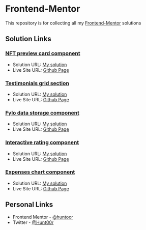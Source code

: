 # Frontend-Mentor

This repository is for collecting all my [Frontend-Mentor](https://www.frontendmentor.io/) solutions


## Solution Links

### [NFT preview card component](https://www.frontendmentor.io/challenges/nft-preview-card-component-SbdUL_w0U)
- Solution URL: [My solution](https://huntoor.github.io/Frontend-Mentor/nft-preview-card-component-main)
- Live Site URL: [Github Page](https://huntoor.github.io/NFT-preview-card-component/)

### [Testimonials grid section](https://www.frontendmentor.io/challenges/testimonials-grid-section-Nnw6J7Un7)
- Solution URL: [My solution](https://huntoor.github.io/Frontend-Mentor/testimonials-grid-section-main)
- Live Site URL: [Github Page](https://huntoor.github.io/NFT-preview-card-component/)

### [Fylo data storage component](https://www.frontendmentor.io/challenges/fylo-data-storage-component-1dZPRbV5n)
- Solution URL: [My solution](https://huntoor.github.io/Frontend-Mentor/fylo-data-storage-component-master)
- Live Site URL: [Github Page](https://huntoor.github.io/NFT-preview-card-component/)

### [Interactive rating component](https://www.frontendmentor.io/challenges/interactive-rating-component-koxpeBUmI)
- Solution URL: [My solution](https://huntoor.github.io/Frontend-Mentor/interactive-rating-component-main)
- Live Site URL: [Github Page](https://huntoor.github.io/NFT-preview-card-component/)

### [Expenses chart component](https://www.frontendmentor.io/challenges/expenses-chart-component-e7yJBUdjwt/hub/expenses-chart-component-Jh3PopaI7z)
- Solution URL: [My solution](https://huntoor.github.io/Frontend-Mentor/expenses-chart-component-main)
- Live Site URL: [Github Page]()


## Personal Links

- Frontend Mentor - [@huntoor](https://www.frontendmentor.io/profile/huntoor)
- Twitter - [@Hunt00r](https://twitter.com/Hunt00r)
